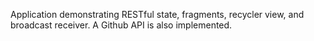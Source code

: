 Application demonstrating RESTful state, fragments, recycler view, and broadcast receiver. A Github API is also implemented.  